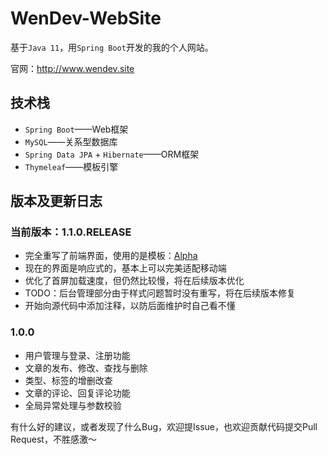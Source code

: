 # WenDev-WebSite

基于`Java 11`，用`Spring Boot`开发的我的个人网站。

官网：http://www.wendev.site

## 技术栈

+ `Spring Boot`——Web框架
+ `MySQL`——关系型数据库
+ `Spring Data JPA` + `Hibernate`——ORM框架
+ `Thymeleaf`——模板引擎

## 版本及更新日志

### 当前版本：1.1.0.RELEASE

+ 完全重写了前端界面，使用的是模板：[Alpha](http://www.cssmoban.com/cssthemes/7053.shtml)
+ 现在的界面是响应式的，基本上可以完美适配移动端
+ 优化了首屏加载速度，但仍然比较慢，将在后续版本优化
+ TODO：后台管理部分由于样式问题暂时没有重写，将在后续版本修复
+ 开始向源代码中添加注释，以防后面维护时自己看不懂

### 1.0.0

+ 用户管理与登录、注册功能
+ 文章的发布、修改、查找与删除
+ 类型、标签的增删改查
+ 文章的评论、回复评论功能
+ 全局异常处理与参数校验

有什么好的建议，或者发现了什么Bug，欢迎提Issue，也欢迎贡献代码提交Pull Request，不胜感激～

